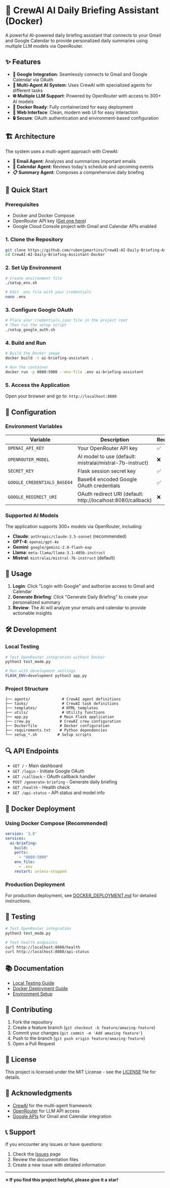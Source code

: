 # 🤖 CrewAI AI Daily Briefing Assistant (Docker)

A powerful AI-powered daily briefing assistant that connects to your Gmail and Google Calendar to provide personalized daily summaries using multiple LLM models via OpenRouter.

## ✨ Features

- **🔗 Google Integration**: Seamlessly connects to Gmail and Google Calendar via OAuth
- **🤖 Multi-Agent AI System**: Uses CrewAI with specialized agents for different tasks
- **🌐 Multiple LLM Support**: Powered by OpenRouter with access to 300+ AI models
- **🐳 Docker Ready**: Fully containerized for easy deployment
- **📱 Web Interface**: Clean, modern web UI for easy interaction
- **🔒 Secure**: OAuth authentication and environment-based configuration

## 🏗️ Architecture

The system uses a multi-agent approach with CrewAI:

- **📧 Email Agent**: Analyzes and summarizes important emails
- **📅 Calendar Agent**: Reviews today's schedule and upcoming events  
- **📋 Summary Agent**: Composes a comprehensive daily briefing

## 🚀 Quick Start

### Prerequisites

- Docker and Docker Compose
- OpenRouter API key ([Get one here](https://openrouter.ai/))
- Google Cloud Console project with Gmail and Calendar APIs enabled

### 1. Clone the Repository

```bash
git clone https://github.com/rubenjpmartins/CrewAI-AI-Daily-Briefing-Assistant-Docker.git
cd CrewAI-AI-Daily-Briefing-Assistant-Docker
```

### 2. Set Up Environment

```bash
# Create environment file
./setup_env.sh

# Edit .env file with your credentials
nano .env
```

### 3. Configure Google OAuth

```bash
# Place your credentials.json file in the project root
# Then run the setup script
./setup_google_auth.sh
```

### 4. Build and Run

```bash
# Build the Docker image
docker build -t ai-briefing-assistant .

# Run the container
docker run -p 8080:5000 --env-file .env ai-briefing-assistant
```

### 5. Access the Application

Open your browser and go to: `http://localhost:8080`

## 🔧 Configuration

### Environment Variables

| Variable | Description | Required |
|----------|-------------|----------|
| `OPENAI_API_KEY` | Your OpenRouter API key | ✅ |
| `OPENROUTER_MODEL` | AI model to use (default: mistralai/mistral-7b-instruct) | ❌ |
| `SECRET_KEY` | Flask session secret key | ✅ |
| `GOOGLE_CREDENTIALS_BASE64` | Base64 encoded Google OAuth credentials | ✅ |
| `GOOGLE_REDIRECT_URI` | OAuth redirect URI (default: http://localhost:8080/callback) | ❌ |

### Supported AI Models

The application supports 300+ models via OpenRouter, including:

- **Claude**: `anthropic/claude-3.5-sonnet` (recommended)
- **GPT-4**: `openai/gpt-4o`
- **Gemini**: `google/gemini-2.0-flash-exp`
- **Llama**: `meta-llama/llama-3.1-405b-instruct`
- **Mistral**: `mistralai/mistral-7b-instruct` (default)

## 📖 Usage

1. **Login**: Click "Login with Google" and authorize access to Gmail and Calendar
2. **Generate Briefing**: Click "Generate Daily Briefing" to create your personalized summary
3. **Review**: The AI will analyze your emails and calendar to provide actionable insights

## 🛠️ Development

### Local Testing

```bash
# Test OpenRouter integration without Docker
python3 test_mode.py

# Run with development settings
FLASK_ENV=development python3 app.py
```

### Project Structure

```
├── agents/              # CrewAI agent definitions
├── tasks/               # CrewAI task definitions  
├── templates/           # HTML templates
├── utils/               # Utility functions
├── app.py              # Main Flask application
├── crew.py             # CrewAI crew configuration
├── Dockerfile          # Docker configuration
├── requirements.txt    # Python dependencies
└── setup_*.sh         # Setup scripts
```

## 🔍 API Endpoints

- `GET /` - Main dashboard
- `GET /login` - Initiate Google OAuth
- `GET /callback` - OAuth callback handler
- `POST /generate-briefing` - Generate daily briefing
- `GET /health` - Health check
- `GET /api-status` - API status and model info

## 🐳 Docker Deployment

### Using Docker Compose (Recommended)

```yaml
version: '3.8'
services:
  ai-briefing:
    build: .
    ports:
      - "8080:5000"
    env_file:
      - .env
    restart: unless-stopped
```

### Production Deployment

For production deployment, see [DOCKER_DEPLOYMENT.md](DOCKER_DEPLOYMENT.md) for detailed instructions.

## 🧪 Testing

```bash
# Test OpenRouter integration
python3 test_mode.py

# Test health endpoints
curl http://localhost:8080/health
curl http://localhost:8080/api-status
```

## 📚 Documentation

- [Local Testing Guide](LOCAL_TESTING.md)
- [Docker Deployment Guide](DOCKER_DEPLOYMENT.md)
- [Environment Setup](env_complete_example)

## 🤝 Contributing

1. Fork the repository
2. Create a feature branch (`git checkout -b feature/amazing-feature`)
3. Commit your changes (`git commit -m 'Add amazing feature'`)
4. Push to the branch (`git push origin feature/amazing-feature`)
5. Open a Pull Request

## 📄 License

This project is licensed under the MIT License - see the [LICENSE](LICENSE) file for details.

## 🙏 Acknowledgments

- [CrewAI](https://github.com/joaomdmoura/crewAI) for the multi-agent framework
- [OpenRouter](https://openrouter.ai/) for LLM API access
- [Google APIs](https://developers.google.com/) for Gmail and Calendar integration

## 📞 Support

If you encounter any issues or have questions:

1. Check the [Issues](https://github.com/rubenjpmartins/CrewAI-AI-Daily-Briefing-Assistant-Docker/issues) page
2. Review the documentation files
3. Create a new issue with detailed information

---

**⭐ If you find this project helpful, please give it a star!**
